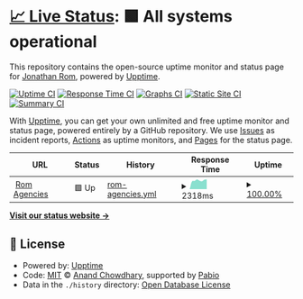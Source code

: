 # [📈 Live Status](https://yonirom.github.io/romagn_monitor): <!--live status--> **🟩 All systems operational**

This repository contains the open-source uptime monitor and status page for [Jonathan Rom](https://yonirom.github.io/romagn_monitor), powered by [Upptime](https://github.com/upptime/upptime).

[![Uptime CI](https://github.com/yonirom/romagn_monitor/workflows/Uptime%20CI/badge.svg)](https://github.com/yonirom/romagn_monitor/actions?query=workflow%3A%22Uptime+CI%22)
[![Response Time CI](https://github.com/yonirom/romagn_monitor/workflows/Response%20Time%20CI/badge.svg)](https://github.com/yonirom/romagn_monitor/actions?query=workflow%3A%22Response+Time+CI%22)
[![Graphs CI](https://github.com/yonirom/romagn_monitor/workflows/Graphs%20CI/badge.svg)](https://github.com/yonirom/romagn_monitor/actions?query=workflow%3A%22Graphs+CI%22)
[![Static Site CI](https://github.com/yonirom/romagn_monitor/workflows/Static%20Site%20CI/badge.svg)](https://github.com/yonirom/romagn_monitor/actions?query=workflow%3A%22Static+Site+CI%22)
[![Summary CI](https://github.com/yonirom/romagn_monitor/workflows/Summary%20CI/badge.svg)](https://github.com/yonirom/romagn_monitor/actions?query=workflow%3A%22Summary+CI%22)

With [Upptime](https://upptime.js.org), you can get your own unlimited and free uptime monitor and status page, powered entirely by a GitHub repository. We use [Issues](https://github.com/yonirom/romagn_monitor/issues) as incident reports, [Actions](https://github.com/yonirom/romagn_monitor/actions) as uptime monitors, and [Pages](https://yonirom.github.io/romagn_monitor) for the status page.

<!--start: status pages-->
<!-- This summary is generated by Upptime (https://github.com/upptime/upptime) -->
<!-- Do not edit this manually, your changes will be overwritten -->
<!-- prettier-ignore -->
| URL | Status | History | Response Time | Uptime |
| --- | ------ | ------- | ------------- | ------ |
| <img alt="" src="https://icons.duckduckgo.com/ip3/www.romagencies.com.ico" height="13"> [Rom Agencies](https://www.romagencies.com) | 🟩 Up | [rom-agencies.yml](https://github.com/yonirom/romagn_monitor/commits/HEAD/history/rom-agencies.yml) | <details><summary><img alt="Response time graph" src="./graphs/rom-agencies/response-time-week.png" height="20"> 2318ms</summary><br><a href="https://yonirom.github.io/romagn_monitor/history/rom-agencies"><img alt="Response time 2396" src="https://img.shields.io/endpoint?url=https%3A%2F%2Fraw.githubusercontent.com%2Fyonirom%2Fromagn_monitor%2FHEAD%2Fapi%2From-agencies%2Fresponse-time.json"></a><br><a href="https://yonirom.github.io/romagn_monitor/history/rom-agencies"><img alt="24-hour response time 2212" src="https://img.shields.io/endpoint?url=https%3A%2F%2Fraw.githubusercontent.com%2Fyonirom%2Fromagn_monitor%2FHEAD%2Fapi%2From-agencies%2Fresponse-time-day.json"></a><br><a href="https://yonirom.github.io/romagn_monitor/history/rom-agencies"><img alt="7-day response time 2318" src="https://img.shields.io/endpoint?url=https%3A%2F%2Fraw.githubusercontent.com%2Fyonirom%2Fromagn_monitor%2FHEAD%2Fapi%2From-agencies%2Fresponse-time-week.json"></a><br><a href="https://yonirom.github.io/romagn_monitor/history/rom-agencies"><img alt="30-day response time 2745" src="https://img.shields.io/endpoint?url=https%3A%2F%2Fraw.githubusercontent.com%2Fyonirom%2Fromagn_monitor%2FHEAD%2Fapi%2From-agencies%2Fresponse-time-month.json"></a><br><a href="https://yonirom.github.io/romagn_monitor/history/rom-agencies"><img alt="1-year response time 2396" src="https://img.shields.io/endpoint?url=https%3A%2F%2Fraw.githubusercontent.com%2Fyonirom%2Fromagn_monitor%2FHEAD%2Fapi%2From-agencies%2Fresponse-time-year.json"></a></details> | <details><summary><a href="https://yonirom.github.io/romagn_monitor/history/rom-agencies">100.00%</a></summary><a href="https://yonirom.github.io/romagn_monitor/history/rom-agencies"><img alt="All-time uptime 99.99%" src="https://img.shields.io/endpoint?url=https%3A%2F%2Fraw.githubusercontent.com%2Fyonirom%2Fromagn_monitor%2FHEAD%2Fapi%2From-agencies%2Fuptime.json"></a><br><a href="https://yonirom.github.io/romagn_monitor/history/rom-agencies"><img alt="24-hour uptime 100.00%" src="https://img.shields.io/endpoint?url=https%3A%2F%2Fraw.githubusercontent.com%2Fyonirom%2Fromagn_monitor%2FHEAD%2Fapi%2From-agencies%2Fuptime-day.json"></a><br><a href="https://yonirom.github.io/romagn_monitor/history/rom-agencies"><img alt="7-day uptime 100.00%" src="https://img.shields.io/endpoint?url=https%3A%2F%2Fraw.githubusercontent.com%2Fyonirom%2Fromagn_monitor%2FHEAD%2Fapi%2From-agencies%2Fuptime-week.json"></a><br><a href="https://yonirom.github.io/romagn_monitor/history/rom-agencies"><img alt="30-day uptime 100.00%" src="https://img.shields.io/endpoint?url=https%3A%2F%2Fraw.githubusercontent.com%2Fyonirom%2Fromagn_monitor%2FHEAD%2Fapi%2From-agencies%2Fuptime-month.json"></a><br><a href="https://yonirom.github.io/romagn_monitor/history/rom-agencies"><img alt="1-year uptime 99.99%" src="https://img.shields.io/endpoint?url=https%3A%2F%2Fraw.githubusercontent.com%2Fyonirom%2Fromagn_monitor%2FHEAD%2Fapi%2From-agencies%2Fuptime-year.json"></a></details>

<!--end: status pages-->

[**Visit our status website →**](https://yonirom.github.io/romagn_monitor)

## 📄 License

- Powered by: [Upptime](https://github.com/upptime/upptime)
- Code: [MIT](./LICENSE) © [Anand Chowdhary](https://anandchowdhary.com), supported by [Pabio](https://pabio.com)
- Data in the `./history` directory: [Open Database License](https://opendatacommons.org/licenses/odbl/1-0/)
